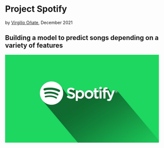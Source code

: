 # Project Spotify
by [Virgilio Oñate](https://github.com/vonate5), December 2021
## Building a model to predict songs depending on a variety of features

![](images/spotify_logo.jpeg)
